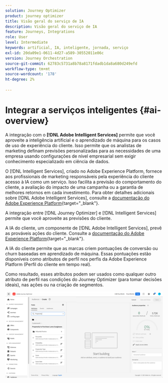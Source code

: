 ```yaml
---
solution: Journey Optimizer
product: journey optimizer
title: Visão geral do serviço de IA
description: Visão geral do serviço de IA
feature: Journeys, Integrations
role: User
level: Intermediate
keywords: artificial, IA, inteligente, jornada, serviço
exl-id: 20da09e1-0611-4d27-a589-30552011e06c
version: Journey Orchestration
source-git-commit: 62783c5731a8b78a8171fdadb1da8a680d249efd
workflow-type: tm+mt
source-wordcount: '178'
ht-degree: 2%

---
```


# Integrar a serviços inteligentes {#ai-overview}

A integração com o **[!DNL Adobe Intelligent Services]** permite que você aproveite a inteligência artificial e o aprendizado de máquina para os casos de uso de experiência do cliente. Isso permite que os analistas de marketing definam previsões personalizadas para as necessidades de uma empresa usando configurações de nível empresarial sem exigir conhecimento especializado em ciência de dados.

O [!DNL Intelligent Services], criado no Adobe Experience Platform, fornece aos profissionais de marketing responsáveis pela experiência do cliente acesso à IA como um serviço. Isso facilita a previsão do comportamento do cliente, a avaliação do impacto de uma campanha ou a garantia de melhores retornos em cada investimento. Para obter detalhes adicionais sobre [!DNL Adobe Intelligent Services], consulte a [documentação do Adobe Experience Platform](https://experienceleague.adobe.com/docs/experience-platform/intelligent-services/home.html?lang=pt-BR){target="_blank"}.

A integração entre [!DNL Journey Optimizer] e [!DNL Intelligent Services] permite que você aproveite as previsões do cliente.

A IA do cliente, um componente de [!DNL Adobe Intelligent Services], prevê as prováveis ações do cliente. Consulte a [documentação do Adobe Experience Platform](https://experienceleague.adobe.com/docs/experience-platform/intelligent-services/customer-ai/overview.html?lang=pt-BR){target="_blank"}.

A IA do cliente permite que as marcas criem pontuações de conversão ou churn baseadas em aprendizado de máquina. Essas pontuações estão disponíveis como atributos de perfil nos perfis da Adobe Experience Platform (Perfil do cliente em tempo real).

Como resultado, esses atributos podem ser usados como qualquer outro atributo de perfil nas condições do Journey Optimizer (para tomar decisões ideais), nas ações ou na criação de segmentos.

![](assets/customer-ai.png)
